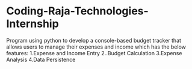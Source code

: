 # Coding-Raja-Technologies-Internship
Program using python to develop a console-based budget tracker that allows users to manage their expenses and income which has the below features: 1.Expense and Income Entry 2..Budget Calculation 3.Expense Analysis 4.Data Persistence
